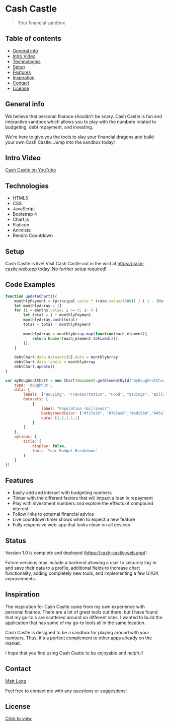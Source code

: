 # Cash Castle
> Your financial sandbox

## Table of contents
* [General info](#general-info)
* [Intro Video](#intro-video)
* [Technologies](#technologies)
* [Setup](#setup)
* [Features](#features)
* [Inspiration](#inspiration)
* [Contact](#contact)
* [License](#license)

## General info
We believe that personal finance shouldn't be scary. Cash Castle is fun and interactive sandbox which allows you to play with the numbers related to budgeting, debt repayment, and investing.

We're here to give you the tools to slay your financial dragons and build your own Cash Castle. Jump into the sandbox today!

## Intro Video
[Cash Castle on YouTube](https://www.youtube.com/watch?v=BGUNhfzaHNI)

## Technologies
* HTML5
* CSS
* JavaScript
* Bootstrap 4
* Chart.js
* Flaticon
* Animista
* Rendro Countdown

## Setup
Cash Castle is live! Visit Cash Castle out in the wild at https://cash-castle.web.app today. No further setup required! 

## Code Examples
```javaScript
function updateChart(){   
    monthlyPayment = (principal.value * (rate.value/1000)) / ( 1 - (Math.pow((1 + (rate.value/1000)), -months.value)))
    let monthlyArray = []
    for (i = months.value; i >= 0; i--) {
        let total = i * monthlyPayment
        monthlyArray.push(total)
        total = total - monthlyPayment
        
        monthlyArray = monthlyArray.map(function(each_element){
            return Number(each_element.toFixed(2));
        });
    }
    
    debtChart.data.datasets[0].data = monthlyArray
    debtChart.data.labels = monthlyArray
    debtChart.update()
}
```

```javascript
var myDoughnutChart = new Chart(document.getElementById("myDoughnutChart"), {
    type: 'doughnut',
    data: {
        labels: ["Housing", "Transportation", "Food", "Savings", "Bills"],
        datasets: [
            {
                label: "Population (millions)",
                backgroundColor: ["#f27e20", "#767ae6","#edc560","#45a7ee","#da4f7a"],
                data: [1,1,1,1,1]
            }
        ]
    },
    options: {
        title: {
            display: false,
            text: 'Your Budget Breakdown'
        }
    }
})
```

## Features
* Easily add and interact with budgeting numbers
* Tinker with the different factors that will impact a loan in repayment
* Play with investment numbers and explore the effects of compound interest
* Follow links to external financial advice
* Live countdown timer shows when to expect a new feature
* Fully responsive web-app that looks clean on all devices

## Status
Version 1.0 is complete and deployed (https://cash-castle.web.app)! 

Future versions may include a backend allowing a user to securely log-in and save their data to a profile, additional fields to increase chart functionality, adding completely new tools, and implementing a few UI/UX improvements. 

## Inspiration
The inspiration for Cash Castle came from my own experience with personal finance. There are a lot of great tools out there, but I have found that my go-to's are scattered around on different sites. I wanted to build the application that has some of my go-to tools all in the same location. 

Cash Castle is designed to be a sandbox for playing around with your numbers. Thus, it's a perfect complement to other apps already on the market.

I hope that you find using Cash Castle to be enjoyable and helpful!

## Contact
[Matt Long](https://www.linkedin.com/in/mattlong34/)

Feel free to contact me with any questions or suggestions!

## License
[Click to view](https://github.com/MattLong34/cash-castle-frontend/blob/master/LICENSE.md)
